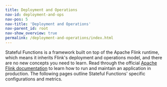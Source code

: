 ```yaml
---
title: Deployment and Operations
nav-id: deployment-and-ops
nav-pos: 5
nav-title: 'Deployment and Operations'
nav-parent_id: root
nav-show_overview: true 
permalink: /deployment-and-operations/index.html
---
```

<!--
Licensed to the Apache Software Foundation (ASF) under one
or more contributor license agreements.  See the NOTICE file
distributed with this work for additional information
regarding copyright ownership.  The ASF licenses this file
to you under the Apache License, Version 2.0 (the
"License"); you may not use this file except in compliance
with the License.  You may obtain a copy of the License at

  http://www.apache.org/licenses/LICENSE-2.0

Unless required by applicable law or agreed to in writing,
software distributed under the License is distributed on an
"AS IS" BASIS, WITHOUT WARRANTIES OR CONDITIONS OF ANY
KIND, either express or implied.  See the License for the
specific language governing permissions and limitations
under the License.
-->

Stateful Functions is a framework built on top of the Apache Flink runtime, which means it inherits Flink's deployment and operations model, and there are no new concepts you need to learn.
Read through the official [Apache Flink documentation](https://ci.apache.org/projects/flink/flink-docs-stable/) to learn how to run and maintain an application in production.
The following pages outline Stateful Functions' specific configurations and metrics.